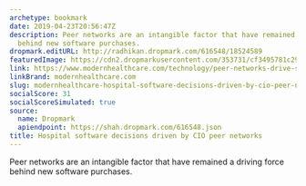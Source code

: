 ```yaml
---
archetype: bookmark
date: 2019-04-23T20:56:47Z
description: Peer networks are an intangible factor that have remained a driving force
  behind new software purchases.
dropmark.editURL: http://radhikan.dropmark.com/616548/18524589
featuredImage: https://cdn2.dropmarkusercontent.com/353731/cf3495781c294f8aaf00c6d69bfbe3b0fdff7acdcfab576b256569bf841cd9e1/thumbnail/m-and-a-feature.png?Expires=1557430062&Signature=lYIsaqDXvvBi6qTrew3nAGGYTCeaNQ~bKL0jN3iRA2hPIWEZejAjpzu83T7NDeekdhCuLCWo3u7-RRkA1excZbqwppwDvolkzALLZ5Czxn4Ock43UxpC9~RKbqHDubMlF7VNjtNQs91oDQkyIkEWiizaJDCIQhhAA88pUYLpHosGJRrPbYpTGHj9ddrJ5Fk~ETolpRP9fhyTVrI-DgVmo7DjmTWjYb~PYftu0srWdkPN2XmK~jU00Rl4~uUcnG6HdLkVpW8OC4YjsTtzWr9qdeupCCNc92B-iUfPDyqwiHLyC~NzE3BjqoNCvYX7NkJbjQ21FlTvaUkRUlEoOjG2OQ__&Key-Pair-Id=APKAITQYWVEN757ZA4KQ
link: https://www.modernhealthcare.com/technology/peer-networks-drive-software-decisions-hospital-cios
linkBrand: modernhealthcare.com
slug: modernhealthcare-hospital-software-decisions-driven-by-cio-peer-networks
socialScore: 31
socialScoreSimulated: true
source:
  name: Dropmark
  apiendpoint: https://shah.dropmark.com/616548.json
title: Hospital software decisions driven by CIO peer networks
---
```

Peer networks are an intangible factor that have remained a driving force behind new software purchases.